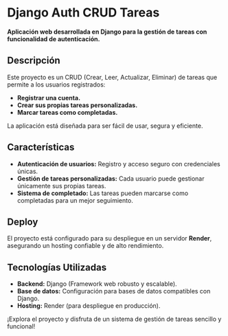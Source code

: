 # Django Auth CRUD Tareas

**Aplicación web desarrollada en Django para la gestión de tareas con funcionalidad de autenticación.**

## Descripción

Este proyecto es un CRUD (Crear, Leer, Actualizar, Eliminar) de tareas que permite a los usuarios registrados:

- **Registrar una cuenta.**
- **Crear sus propias tareas personalizadas.**
- **Marcar tareas como completadas.**

La aplicación está diseñada para ser fácil de usar, segura y eficiente.

## Características

- **Autenticación de usuarios:** Registro y acceso seguro con credenciales únicas.
- **Gestión de tareas personalizadas:** Cada usuario puede gestionar únicamente sus propias tareas.
- **Sistema de completado:** Las tareas pueden marcarse como completadas para un mejor seguimiento.

## Deploy

El proyecto está configurado para su despliegue en un servidor **Render**, asegurando un hosting confiable y de alto rendimiento.

## Tecnologías Utilizadas

- **Backend:** Django (Framework web robusto y escalable).
- **Base de datos:** Configuración para bases de datos compatibles con Django.
- **Hosting:** Render (para despliegue en producción).

¡Explora el proyecto y disfruta de un sistema de gestión de tareas sencillo y funcional!

